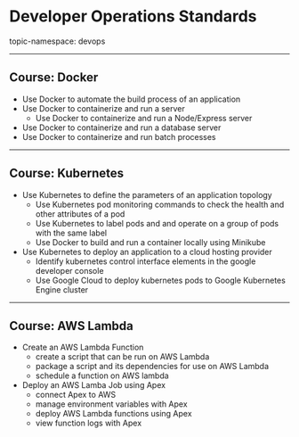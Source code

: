 # Developer Operations Standards

topic-namespace: devops

---
## Course: Docker

- Use Docker to automate the build process of an application
- Use Docker to containerize and run a server
  - Use Docker to containerize and run a Node/Express server
- Use Docker to containerize and run a database server
- Use Docker to containerize and run batch processes


---
## Course: Kubernetes

- Use Kubernetes to define the parameters of an application topology
  - Use Kubernetes pod monitoring commands to check the health and other attributes of a pod
  - Use Kubernetes to label pods and and operate on a group of pods with the same label
  - Use Docker to build and run a container locally using Minikube
- Use Kubernetes to deploy an application to a cloud hosting provider
  - Identify kubernetes control interface elements in the google developer console
  - Use Google Cloud to deploy kubernetes pods to Google Kubernetes Engine cluster

---
## Course: AWS Lambda

- Create an AWS Lambda Function
  - create a script that can be run on AWS Lambda
  - package a script and its dependencies for use on AWS Lambda
  - schedule a function on AWS lambda
- Deploy an AWS Lamba Job using Apex
  - connect Apex to AWS
  - manage environment variables with Apex
  - deploy AWS Lambda functions using Apex
  - view function logs with Apex
